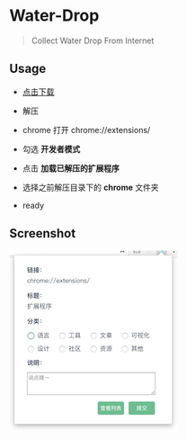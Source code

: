 # Water-Drop

> Collect Water Drop From Internet

## Usage

* [点击下载](https://github.com/ppxu/Water-Drop/archive/1.5.0.zip)

* 解压

* chrome 打开 chrome://extensions/

* 勾选 __开发者模式__

* 点击 __加载已解压的扩展程序__

* 选择之前解压目录下的 __chrome__ 文件夹

* ready

## Screenshot

![screenshot](./screenshot.png)
